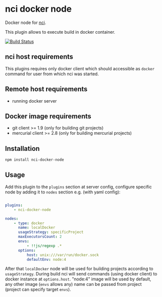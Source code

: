# nci docker node

Docker node for [nci](https://github.com/node-ci/nci).

This plugin allows to execute build in docker container.

[![Build Status](https://travis-ci.org/node-ci/nci-docker-node.svg?branch=master)](https://travis-ci.org/node-ci/nci-docker-node)


## nci host requirements

This plugins requires only docker client which should accessible as `docker` command
for user from which nci was started.


## Remote host requirements

* running docker server


## Docker image requirements

* git client >= 1.9 (only for building git projects)
* mercurial client >= 2.8 (only for building mercurial projects)


## Installation

```sh
npm install nci-docker-node
```

## Usage

Add this plugin to the `plugins` section at server config, configure specific
node by adding it to `nodes` section e.g. (with yaml config):

```yaml

plugins:
    - nci-docker-node

nodes:
    - type: docker
      name: localDocker
      usageStrategy: specificProject
      maxExecutorsCount: 2
      envs:
          - !!js/regexp .*
      options:
          host: unix:///var/run/docker.sock
          defaultEnv: node:4
```

After that `localDocker` node will be used for building projects
according to `usageStrategy`. During build nci will send commands
(using docker client) to docker instance at `options.host`. "node:4" image
will be used by default, any other image (```envs``` allows any) name
can be passed from project (project can specify target ```envs```).
